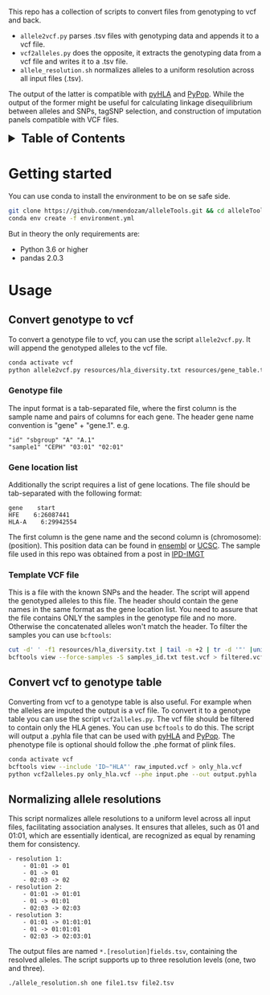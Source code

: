 This repo has a collection of scripts to convert files from genotyping to vcf and back.

- `allele2vcf.py` parses .tsv files with genotyping data and appends it to a vcf file.
- `vcf2alleles.py` does the opposite, it extracts the genotyping data from a vcf file and writes it to a .tsv file.
- `allele_resolution.sh` normalizes alleles to a uniform resolution across all input files (.tsv).

The output of the latter is compatible with [pyHLA](https://github.com/felixfan/PyHLA) and [PyPop](http://pypop.org/index.html). While the output of the former might be useful for calculating linkage disequilibrium between alleles and SNPs, tagSNP selection, and construction of imputation panels compatible with VCF files.

<!-- TABLE OF CONTENTS -->
<details>
    <summary style="font-size: 24px; font-weight: bold;">Table of Contents</summary>
    <!-- Your content here -->
    <ol>
    <li><a href="#getting-started">Getting Started</a></li>
    <li>
      <a href="#usage">Usage</a>
      <ul>
        <li><a href="#convert-genotype-to-vcf">Convert Genotype to VCF</a></li>
        <ul>
            <li><a href="#genotype-file">Genotype file</a></li>
            <li><a href="#gene-location-list">Gene Location List</a></li>
            <li><a href="#template-vcf-file">Template VCF File</a></li>
        </ul>
        <li><a href="#convert-vcf-to-genotype-table">Convert VCF to Genotype Table</a></li>
        <li><a href="#normalizing-allele-resolutions">Normalizing Allele Resolutions</a></li>
      </ul>
    </li>
  </ol>
</details>

# Getting started

You can use conda to install the environment to be on se safe side.

```bash
git clone https://github.com/nmendozam/alleleTools.git && cd alleleTools
conda env create -f environment.yml
```

But in theory the only requirements are:

- Python 3.6 or higher
- pandas 2.0.3

# Usage

## Convert genotype to vcf

To convert a genotype file to vcf, you can use the script `allele2vcf.py`. It will append the genotyped alleles to the vcf file.

```bash
conda activate vcf
python allele2vcf.py resources/hla_diversity.txt resources/gene_table.tsv resources/template.vcf
```

### Genotype file

The input format is a tab-separated file, where the first column is the sample name and pairs of columns for each gene. The header gene name convention is "gene" + "gene.1". e.g.

```
"id" "sbgroup" "A" "A.1"
"sample1" "CEPH" "03:01" "02:01"
```

### Gene location list

Additionally the script requires a list of gene locations. The file should be tab-separated with the following format:

```
gene    start
HFE    6:26087441
HLA-A    6:29942554
```

The first column is the gene name and the second column is (chromosome):(position). This position data can be found in [ensembl](https://www.ensembl.org/index.html) or [UCSC](https://genome.ucsc.edu/). The sample file used in this repo was obtained from a post in [IPD-IMGT](https://www.ebi.ac.uk/ipd/imgt/hla/help/genomics.html)

### Template VCF file

This is a file with the known SNPs and the header. The script will append the genotyped alleles to this file. The header should contain the gene names in the same format as the gene location list. You need to assure that the file contains ONLY the samples in the genotype file and no more. Otherwise the concatenated alleles won't match the header. To filter the samples you can use `bcftools`:

```bash
cut -d' ' -f1 resources/hla_diversity.txt | tail -n +2 | tr -d '"' |uniq > samples_id.txt
bcftools view --force-samples -S samples_id.txt test.vcf > filtered.vcf
```

## Convert vcf to genotype table

Converting from vcf to a genotype table is also useful. For example when the alleles are imputed the output is a vcf file. To convert it to a genotype table you can use the script `vcf2alleles.py`. The vcf file should be filtered to contain only the HLA genes. You can use `bcftools` to do this. The script will output a .pyhla file that can be used with [pyHLA](https://github.com/felixfan/PyHLA) and [PyPop](http://pypop.org/index.html). The phenotype file is optional should follow the .phe format of plink files.

```bash
conda activate vcf
bcftools view --include 'ID~"HLA"' raw_imputed.vcf > only_hla.vcf
python vcf2alleles.py only_hla.vcf --phe input.phe --out output.pyhla
```

## Normalizing allele resolutions

This script normalizes allele resolutions to a uniform level across all input files, facilitating association analyses. It ensures that alleles, such as 01 and 01:01, which are essentially identical, are recognized as equal by renaming them for consistency.

```
- resolution 1:
    - 01:01 -> 01
    - 01 -> 01
    - 02:03 -> 02
- resolution 2:
    - 01:01 -> 01:01
    - 01 -> 01:01
    - 02:03 -> 02:03
- resolution 3:
    - 01:01 -> 01:01:01
    - 01 -> 01:01:01
    - 02:03 -> 02:03:01
```

The output files are named `*.[resolution]fields.tsv`, containing the resolved alleles. The script supports up to three resolution levels (one, two and three).

```bash
./allele_resolution.sh one file1.tsv file2.tsv
```

